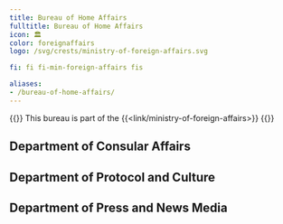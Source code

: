 ```yaml
---
title: Bureau of Home Affairs
fulltitle: Bureau of Home Affairs
icon: 🏛️
color: foreignaffairs
logo: /svg/crests/ministry-of-foreign-affairs.svg

fi: fi fi-min-foreign-affairs fis

aliases:
- /bureau-of-home-affairs/
---
```

{{<note series>}}
 This bureau is part of the {{<link/ministry-of-foreign-affairs>}}
{{</note>}}

## Department of Consular Affairs
## Department of Protocol and Culture
## Department of Press and News Media